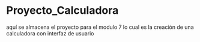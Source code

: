 # Proyecto_Calculadora
aquí se almacena el proyecto para el modulo 7 lo cual es la creación de una calculadora con interfaz de usuario
